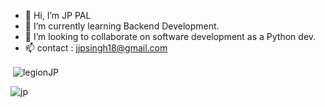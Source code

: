 - 👋 Hi, I’m JP PAL
- 🌱 I’m currently learning Backend Development.
- 💞️ I’m looking to collaborate on software development as a Python dev.
- 📫 contact : jjpsingh18@gmail.com

<!---
legionJP/legionJP is a ✨ special ✨ repository because its `README.md` (this file) appears on your GitHub profile.
You can click the Preview link to take a look at your changes.
--->
<p>&nbsp;<img align="center" src="https://github-readme-stats.vercel.app/api?username=legionJP&show_icons=true&locale=en" alt="legionJP" /></p>
<p><img align="center" src="https://github-readme-streak-stats.herokuapp.com/?user=legionJP&" alt="jp" /></p>
